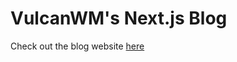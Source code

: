 # VulcanWM's Next.js Blog

Check out the blog website [here](https://blogging-website-vert.vercel.app/)